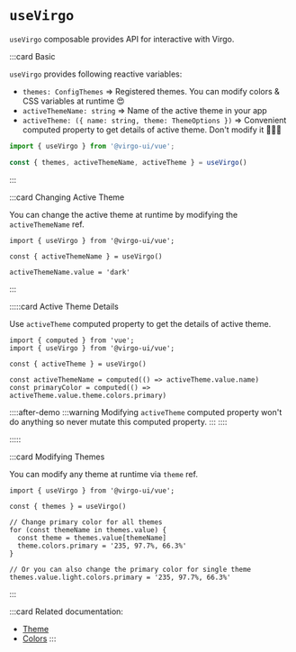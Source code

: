 # `useVirgo`

`useVirgo` composable provides API for interactive with Virgo.

:::card Basic

`useVirgo` provides following reactive variables:

- `themes: ConfigThemes` => Registered themes. You can modify colors & CSS variables at runtime 😍
- `activeThemeName: string` => Name of the active theme in your app
- `activeTheme: ({ name: string, theme: ThemeOptions })` => Convenient computed property to get details of active theme. Don't modify it 🙅🏻‍♂️

```ts
import { useVirgo } from '@virgo-ui/vue';

const { themes, activeThemeName, activeTheme } = useVirgo()
```

:::

:::card Changing Active Theme

You can change the active theme at runtime by modifying the `activeThemeName` ref.

```ts{5}
import { useVirgo } from '@virgo-ui/vue';

const { activeThemeName } = useVirgo()

activeThemeName.value = 'dark'
```

:::

:::::card Active Theme Details

Use `activeTheme` computed property to get the details of active theme.

```ts{6-7}
import { computed } from 'vue';
import { useVirgo } from '@virgo-ui/vue';

const { activeTheme } = useVirgo()

const activeThemeName = computed(() => activeTheme.value.name)
const primaryColor = computed(() => activeTheme.value.theme.colors.primary)
```

<!-- ℹ️ We used after-demo slot to avoid unwanted mb -->
::::after-demo
:::warning
Modifying `activeTheme` computed property won't do anything so never mutate this computed property.
:::
::::

:::::

:::card Modifying Themes

You can modify any theme at runtime via `theme` ref.

```ts{8,12}
import { useVirgo } from '@virgo-ui/vue';

const { themes } = useVirgo()

// Change primary color for all themes
for (const themeName in themes.value) {
  const theme = themes.value[themeName]
  theme.colors.primary = '235, 97.7%, 66.3%'
}

// Or you can also change the primary color for single theme
themes.value.light.colors.primary = '235, 97.7%, 66.3%'
```

:::

:::card
Related documentation:

- [Theme](/guide/features/theme.md)
- [Colors](/guide/getting-started/customization.html#color)
:::
